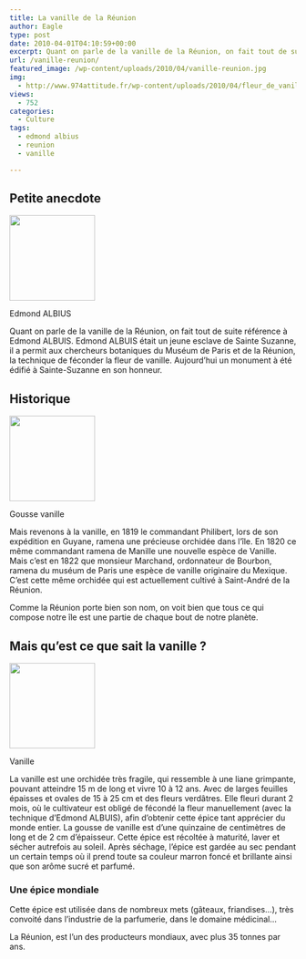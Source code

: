 ```yaml
---
title: La vanille de la Réunion
author: Eagle
type: post
date: 2010-04-01T04:10:59+00:00
excerpt: Quant on parle de la vanille de la Réunion, on fait tout de suite référence à Edmond ALBUIS. Edmond ALBUIS....
url: /vanille-reunion/
featured_image: /wp-content/uploads/2010/04/vanille-reunion.jpg
img:
  - http://www.974attitude.fr/wp-content/uploads/2010/04/fleur_de_vanille-150x150.jpg
views:
  - 752
categories:
  - Culture
tags:
  - edmond albius
  - reunion
  - vanille

---
```

## Petite anecdote

<div id="attachment_1417" style="width: 160px" class="wp-caption alignright">
  <a href="https://i0.wp.com/974attitude.fr/wp-content/uploads/2010/03/albius1.jpg"><img aria-describedby="caption-attachment-1417" src="https://i0.wp.com/974attitude.fr/wp-content/uploads/2010/03/albius1-150x150.jpg?resize=150%2C150" alt="" title="albius1" width="150" height="150" class="size-thumbnail wp-image-1417" data-recalc-dims="1" /></a>
  
  <p id="caption-attachment-1417" class="wp-caption-text">
    Edmond ALBIUS
  </p>
</div>Quant on parle de la vanille de la Réunion, on fait tout de suite référence à Edmond ALBUIS. Edmond ALBUIS était un jeune esclave de Sainte Suzanne, il a permit aux chercheurs botaniques du Muséum de Paris et de la Réunion, la technique de féconder la fleur de vanille. Aujourd’hui un monument à été édifié à Sainte-Suzanne en son honneur.

## Historique

<div id="attachment_1428" style="width: 160px" class="wp-caption alignleft">
  <a href="https://i1.wp.com/974attitude.fr/wp-content/uploads/2010/03/gousse-vanille-2.jpg"><img aria-describedby="caption-attachment-1428" src="https://i1.wp.com/974attitude.fr/wp-content/uploads/2010/03/gousse-vanille-2-150x150.jpg?resize=150%2C150" alt="" title="gousse-vanille-2" width="150" height="150" class="size-thumbnail wp-image-1428" data-recalc-dims="1" /></a>
  
  <p id="caption-attachment-1428" class="wp-caption-text">
    Gousse vanille
  </p>
</div>Mais revenons à la vanille, en 1819 le commandant Philibert, lors de son expédition en Guyane, ramena une précieuse orchidée dans l’île. En 1820 ce même commandant ramena de Manille une nouvelle espèce de Vanille. Mais c’est en 1822 que monsieur Marchand, ordonnateur de Bourbon, ramena du muséum de Paris une espèce de vanille originaire du Mexique. C’est cette même orchidée qui est actuellement cultivé à Saint-André de la Réunion.

Comme la Réunion porte bien son nom, on voit bien que tous ce qui compose notre île est une partie de chaque bout de notre planète.

## Mais qu’est ce que sait la vanille ?

<div id="attachment_1425" style="width: 160px" class="wp-caption alignright">
  <a href="https://i0.wp.com/974attitude.fr/wp-content/uploads/2010/03/vanille.jpg"><img aria-describedby="caption-attachment-1425" src="https://i2.wp.com/974attitude.fr/wp-content/uploads/2010/03/vanille-150x150.jpg?resize=150%2C150" alt="" title="vanille" width="150" height="150" class="size-thumbnail wp-image-1425" data-recalc-dims="1" /></a>
  
  <p id="caption-attachment-1425" class="wp-caption-text">
    Vanille
  </p>
</div>La vanille est une orchidée très fragile, qui ressemble à une liane grimpante, pouvant atteindre 15 m de long et vivre 10 à 12 ans. Avec de larges feuilles épaisses et ovales de 15 à 25 cm et des fleurs verdâtres. Elle fleuri durant 2 mois, où le cultivateur est obligé de fécondé la fleur manuellement (avec la technique d’Edmond ALBUIS), afin d’obtenir cette épice tant apprécier du monde entier. La gousse de vanille est d’une quinzaine de centimètres de long et de 2 cm d’épaisseur. Cette épice est récoltée à maturité, laver et sécher autrefois au soleil. Après séchage, l’épice est gardée au sec pendant un certain temps où il prend toute sa couleur marron foncé et brillante ainsi que son arôme sucré et parfumé.

### Une épice mondiale

Cette épice est utilisée dans de nombreux mets (gâteaux, friandises…), très convoité dans l’industrie de la parfumerie, dans le domaine médicinal…

La Réunion, est l’un des producteurs mondiaux, avec plus 35 tonnes par ans.